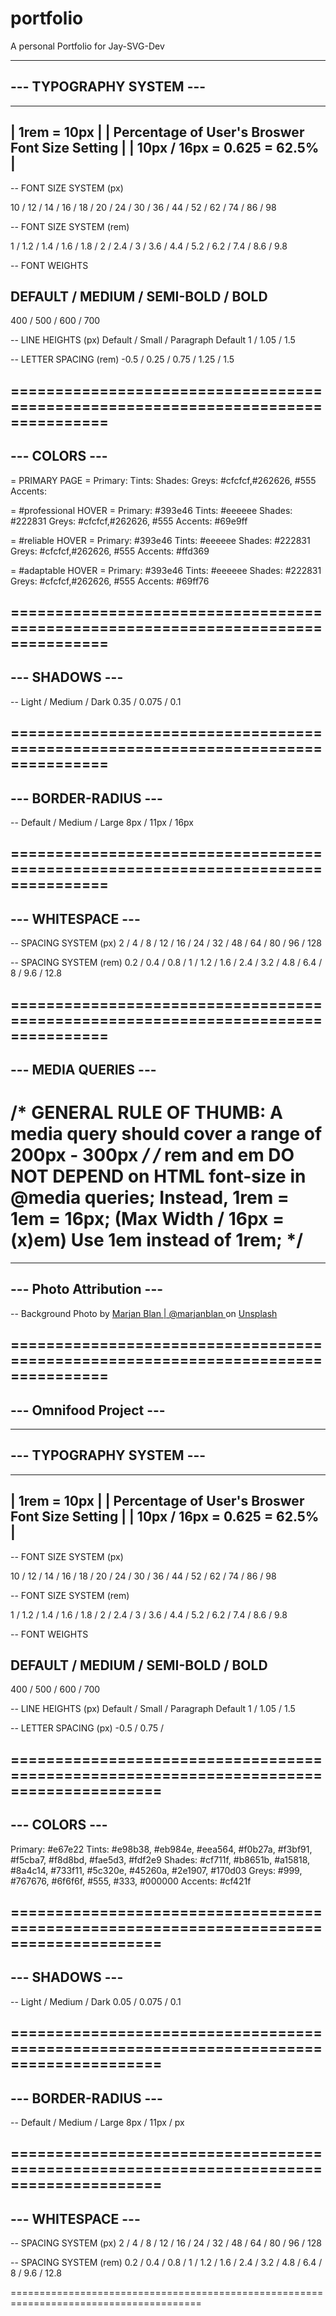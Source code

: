 # portfolio
A personal Portfolio for Jay-SVG-Dev

-------------------------
--- TYPOGRAPHY SYSTEM ---
-------------------------

--------------------------------------------------
| 1rem = 10px                                    |
| Percentage of User's Broswer Font Size Setting |
| 10px / 16px = 0.625 = 62.5%                    |
--------------------------------------------------

-- FONT SIZE SYSTEM (px)

10 / 12 / 14 / 16 / 18 / 20 / 24 / 30 / 36 / 44 / 52 / 62 / 74 / 86 / 98


-- FONT SIZE SYSTEM (rem)

1 / 1.2 / 1.4 / 1.6 / 1.8 / 2 / 2.4 / 3 / 3.6 / 4.4 / 5.2 / 6.2 / 7.4 / 8.6 / 9.8


-- FONT WEIGHTS

DEFAULT / MEDIUM / SEMI-BOLD / BOLD
-----------------------------------
400 / 500 / 600 / 700


-- LINE HEIGHTS (px)
  Default / Small / Paragraph Default
  1 / 1.05 / 1.5
  
-- LETTER SPACING (rem)
  -0.5 / 0.25 / 0.75 / 1.25 / 1.5


=================================================================================
--------------
--- COLORS ---
--------------
= PRIMARY PAGE =
  Primary:
    Tints: 
    Shades: 
  Greys: #cfcfcf,#262626, #555
  Accents: 

= #professional HOVER =
  Primary: #393e46
    Tints: #eeeeee
    Shades: #222831
  Greys: #cfcfcf,#262626, #555
  Accents: #69e9ff

= #reliable HOVER =
  Primary: #393e46
    Tints: #eeeeee
    Shades: #222831
  Greys: #cfcfcf,#262626, #555
  Accents: #ffd369

= #adaptable HOVER =
  Primary: #393e46
    Tints: #eeeeee
    Shades: #222831
  Greys: #cfcfcf,#262626, #555
  Accents: #69ff76

=================================================================================
---------------
--- SHADOWS ---
---------------

-- Light / Medium / Dark
   0.35  / 0.075  / 0.1

=================================================================================
---------------------
--- BORDER-RADIUS ---
---------------------

-- Default / Medium / Large
   8px / 11px / 16px

=================================================================================
------------------
--- WHITESPACE ---
------------------

-- SPACING SYSTEM (px) 
2 / 4 / 8 / 12 / 16 / 24 / 32 / 48 / 64 / 80 / 96 / 128


-- SPACING SYSTEM (rem)
0.2 / 0.4 / 0.8 / 1 / 1.2 / 1.6 / 2.4 / 3.2 / 4.8 / 6.4 / 8 / 9.6 / 12.8


=================================================================================
---------------------
--- MEDIA QUERIES ---
---------------------

/* GENERAL RULE OF THUMB: 
    A media query should cover a range of 200px - 300px
*/
/* rem and em DO NOT DEPEND on HTML font-size in @media queries;
    Instead, 1rem = 1em = 16px;
    (Max Width / 16px = (x)em)
    Use 1em instead of 1rem;
*/
=================================================================================
-------------------------
--- Photo Attribution ---
-------------------------

-- Background
    Photo by 
    <a href="https://unsplash.com/@marjan_blan?utm_source=unsplash&utm_medium=referral&utm_content=creditCopyText">
    Marjan Blan | @marjanblan
    </a>
    on 
    <a href="https://unsplash.com/s/photos/grey-background?utm_source=unsplash&utm_medium=referral&utm_content=creditCopyText">
    Unsplash
    </a>

=================================================================================
------------------------
--- Omnifood Project ---
------------------------

-------------------------
--- TYPOGRAPHY SYSTEM ---
-------------------------

--------------------------------------------------
| 1rem = 10px                                    |
| Percentage of User's Broswer Font Size Setting |
| 10px / 16px = 0.625 = 62.5%                    |
--------------------------------------------------

-- FONT SIZE SYSTEM (px)

10 / 12 / 14 / 16 / 18 / 20 / 24 / 30 / 36 / 44 / 52 / 62 / 74 / 86 / 98


-- FONT SIZE SYSTEM (rem)

1 / 1.2 / 1.4 / 1.6 / 1.8 / 2 / 2.4 / 3 / 3.6 / 4.4 / 5.2 / 6.2 / 7.4 / 8.6 / 9.8


-- FONT WEIGHTS

DEFAULT / MEDIUM / SEMI-BOLD / BOLD
-----------------------------------
400     / 500    / 600       / 700


-- LINE HEIGHTS (px)
  Default / Small / Paragraph Default
  1 / 1.05 / 1.5

-- LETTER SPACING (px)
  -0.5 / 0.75 /


=======================================================================================
--------------
--- COLORS ---
--------------

Primary: #e67e22
  Tints: #e98b38, #eb984e, #eea564, #f0b27a, #f3bf91, #f5cba7, #f8d8bd, #fae5d3, #fdf2e9
  Shades: #cf711f, #b8651b, #a15818, #8a4c14, #733f11, #5c320e, #45260a, #2e1907, #170d03
Greys: #999, #767676, #6f6f6f, #555, #333, #000000
Accents: #cf421f


=======================================================================================
---------------
--- SHADOWS ---
---------------

-- Light / Medium / Dark
   0.05  / 0.075  / 0.1

=======================================================================================
---------------------
--- BORDER-RADIUS ---
---------------------

-- Default / Medium / Large
   8px     / 11px   / px

=======================================================================================
------------------
--- WHITESPACE ---
------------------

-- SPACING SYSTEM (px) 
2 / 4 / 8 / 12 / 16 / 24 / 32 / 48 / 64 / 80 / 96 / 128


-- SPACING SYSTEM (rem)
0.2 / 0.4 / 0.8 / 1 / 1.2 / 1.6 / 2.4 / 3.2 / 4.8 / 6.4 / 8 / 9.6 / 12.8


=======================================================================================